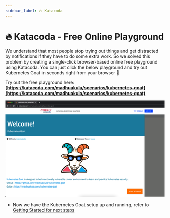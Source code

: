 ```yaml
---
sidebar_label: 🔥 Katacoda
---
```


# 🔥 Katacoda - Free Online Playground

We understand that most people stop trying out things and get distracted by notifications if they have to do some extra work. So we solved this problem by creating a single-click browser-based online free playground using Katacoda. You can just click the below playground and try out Kubernetes Goat in seconds right from your browser 🥳

Try out the free playground here: **[https://katacoda.com/madhuakula/scenarios/kubernetes-goat](https://katacoda.com/madhuakula/scenarios/kubernetes-goat)**

[![Kubernetes Goat Playground by Katacoda](images/kubernetes-goat-katacoda.png)](https://katacoda.com/madhuakula/scenarios/kubernetes-goat)


* Now we have the Kubernetes Goat setup up and running, refer to [Getting Started for next steps](../getting-started)
